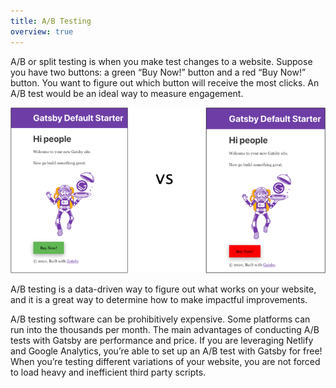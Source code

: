 ```yaml
---
title: A/B Testing
overview: true
---
```


A/B or split testing is when you make test changes to a website. Suppose you have two buttons: a green “Buy Now!” button and a red “Buy Now!” button. You want to figure out which button will receive the most clicks. An A/B test would be an ideal way to measure engagement.

![side-by-side images comparing the Gatsby default starter with a red button on one side and a green button on the other](./images/gatsby-default-starter-image.png)

A/B testing is a data-driven way to figure out what works on your website, and it is a great way to determine how to make impactful improvements.

A/B testing software can be prohibitively expensive. Some platforms can run into the thousands per month. The main advantages of conducting A/B tests with Gatsby are performance and price. If you are leveraging Netlify and Google Analytics, you’re able to set up an A/B test with Gatsby for free! When you’re testing different variations of your website, you are not forced to load heavy and inefficient third party scripts.

<GuideList slug={props.slug} />
